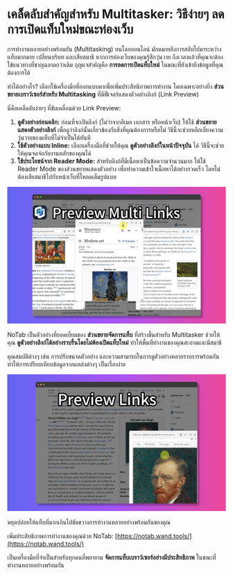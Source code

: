 # เคล็ดลับสำคัญสำหรับ Multitasker: วิธีง่ายๆ ลดการเปิดแท็บใหม่ขณะท่องเว็บ

การทำงานหลายอย่างพร้อมกัน (Multitasking) บนโลกออนไลน์ มักหมายถึงการสลับไปมาระหว่างแท็บมากมาย เปลี่ยนบริบท และเสียสมาธิ หากการท่องเว็บของคุณรู้สึกวุ่นวาย ถึงเวลาแล้วที่คุณจะต้องใช้แนวทางที่ชาญฉลาดกว่าเดิม กุญแจสำคัญคือ **การลดการเปิดแท็บใหม่** ในขณะที่ยังเข้าถึงข้อมูลที่คุณต้องการได้

ทำได้อย่างไร? เลือกใช้เครื่องมือที่ออกแบบมาเพื่อเพิ่มประสิทธิภาพการทำงาน โดยเฉพาะอย่างยิ่ง **ส่วนขยายเบราว์เซอร์สำหรับ Multitasking** ที่มีฟีเจอร์แสดงตัวอย่างลิงก์ (Link Preview)

นี่คือเคล็ดลับง่ายๆ ที่ขับเคลื่อนด้วย Link Preview:

1.  **ดูตัวอย่างก่อนคลิก:** ก่อนที่จะเปิดลิงก์ (ไม่ว่าจากอีเมล เอกสาร หรือหน้าเว็บ) ให้ใช้ **ส่วนขยายแสดงตัวอย่างลิงก์** เพื่อดูว่าลิงก์นั้นเกี่ยวข้องกับสิ่งที่คุณต้องการหรือไม่ วิธีนี้จะช่วยหลีกเลี่ยงความวุ่นวายของแท็บที่ไม่จำเป็นได้ทันที
2.  **ใช้ตัวอย่างแบบ Inline:** เลือกเครื่องมือที่ช่วยให้คุณ **ดูตัวอย่างลิงก์ในหน้าปัจจุบัน** ได้ วิธีนี้จะช่วยให้คุณจดจ่อกับงานหลักของคุณได้
3.  **ใช้ประโยชน์จาก Reader Mode:** สำหรับลิงก์ที่มีเนื้อหาเป็นข้อความจำนวนมาก ให้ใช้ Reader Mode ของส่วนขยายแสดงตัวอย่าง เพื่อทำความเข้าใจเนื้อหาได้อย่างรวดเร็ว โดยไม่ต้องเสียสมาธิไปกับหน้าเว็บที่โหลดเต็มรูปแบบ

![Multitasking with link preview](../images/notab1.png)

NoTab เป็นตัวอย่างที่ยอดเยี่ยมของ **ส่วนขยายจัดการแท็บ** ที่สร้างขึ้นสำหรับ Multitasker ช่วยให้คุณ **ดูตัวอย่างลิงก์ได้อย่างราบรื่นโดยไม่ต้องเปิดแท็บใหม่** ทำให้พื้นที่ทำงานของคุณสะอาดและมีสมาธิ

คุณสมบัติต่างๆ เช่น การปรับขนาดตัวอย่าง และความสามารถในการดูตัวอย่างหลายรายการพร้อมกัน ทำให้การเปรียบเทียบข้อมูลจากแหล่งต่างๆ เป็นเรื่องง่าย

![NoTab multiple previews feature](../images/notab2.png)

หยุดปล่อยให้แท็บที่มากเกินไปขัดขวางการทำงานหลายอย่างพร้อมกันของคุณ

เพิ่มประสิทธิภาพการทำงานของคุณด้วย NoTab: [https://notab.wand.tools/](https://notab.wand.tools/)

เป็นเครื่องมือที่จำเป็นสำหรับทุกคนที่พยายาม **จัดการแท็บเบราว์เซอร์อย่างมีประสิทธิภาพ** ในขณะที่ทำงานหลายอย่างพร้อมกัน
